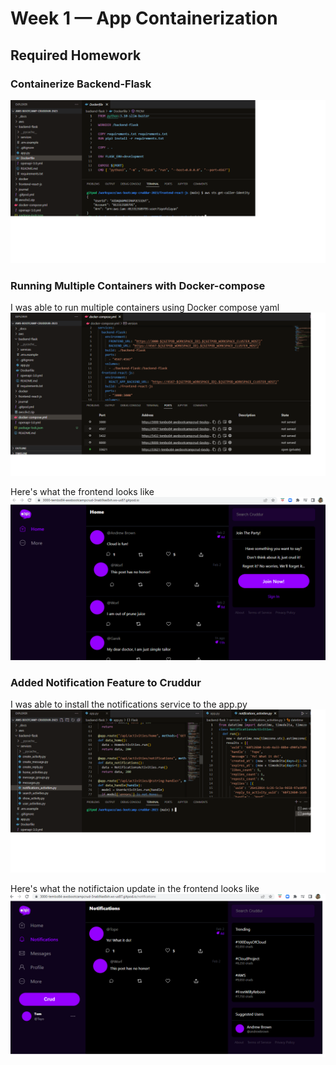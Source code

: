 # Week 1 — App Containerization

## Required Homework

### Containerize Backend-Flask

![Screenshot of Containerization](assets/Containerize%20backend%20flask.png)

### Running Multiple Containers with Docker-compose
I was able to run multiple containers using Docker compose yaml
![Screenshot of Docker-compose.yml](assets/multiple%20containers%20on%20Docker-compose.png)

Here's what the frontend looks like
![Screenshot of Frontend](assets/Cruddur%20Week%201.png)

### Added Notification Feature to Cruddur
I was able to install the notifications service to the app.py
![screenshot of notification service](assets/Notification%20code.png)

Here's what the notifictaion update in the frontend looks like
![Screenshot of Frontend](assets/FrontEnd%20React%20Page%20for%20Notifications.png)



